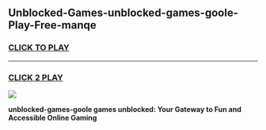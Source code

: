 
## Unblocked-Games-unblocked-games-goole-Play-Free-manqe
<h3>
<a href="https://premium76.site?title=unblocked-games-goole&ref=21A">CLICK TO PLAY</a></h3>
<hr>

<h3>
<a href="https://premium76.site?title=unblocked-games-goole&ref=21A">CLICK 2 PLAY</a>
  
</h3>

<a href="https://premium76.site?title=unblocked-games-goole&ref=21A"><img src="https://clearcache.store/games.png"></a>


**unblocked-games-goole games unblocked: Your Gateway to Fun and Accessible Online Gaming**
